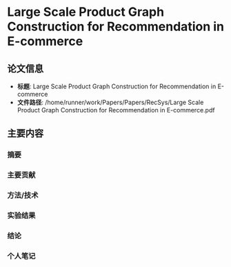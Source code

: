# Large Scale Product Graph Construction for Recommendation in E-commerce

## 论文信息
- **标题**: Large Scale Product Graph Construction for Recommendation in E-commerce
- **文件路径**: /home/runner/work/Papers/Papers/RecSys/Large Scale Product Graph Construction for Recommendation in E-commerce.pdf

## 主要内容

### 摘要


### 主要贡献


### 方法/技术


### 实验结果


### 结论


### 个人笔记


